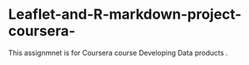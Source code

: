# Leaflet-and-R-markdown-project-coursera-

This assignmnet is for Coursera course Developing Data products .



